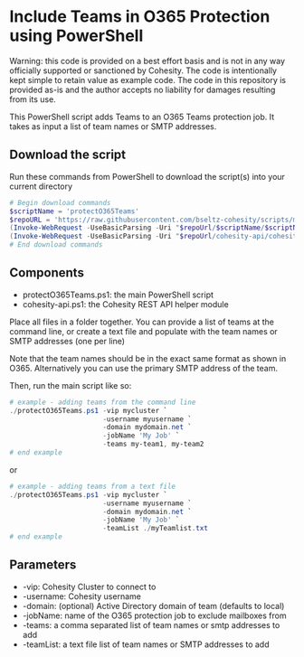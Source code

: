 # Include Teams in O365 Protection using PowerShell

Warning: this code is provided on a best effort basis and is not in any way officially supported or sanctioned by Cohesity. The code is intentionally kept simple to retain value as example code. The code in this repository is provided as-is and the author accepts no liability for damages resulting from its use.

This PowerShell script adds Teams to an O365 Teams protection job. It takes as input a list of team names or SMTP addresses.

## Download the script

Run these commands from PowerShell to download the script(s) into your current directory

```powershell
# Begin download commands
$scriptName = 'protectO365Teams'
$repoURL = 'https://raw.githubusercontent.com/bseltz-cohesity/scripts/master/powershell'
(Invoke-WebRequest -UseBasicParsing -Uri "$repoUrl/$scriptName/$scriptName.ps1").content | Out-File "$scriptName.ps1"; (Get-Content "$scriptName.ps1") | Set-Content "$scriptName.ps1"
(Invoke-WebRequest -UseBasicParsing -Uri "$repoUrl/cohesity-api/cohesity-api.ps1").content | Out-File cohesity-api.ps1; (Get-Content cohesity-api.ps1) | Set-Content cohesity-api.ps1
# End download commands
```

## Components

* protectO365Teams.ps1: the main PowerShell script
* cohesity-api.ps1: the Cohesity REST API helper module

Place all files in a folder together. You can provide a list of teams at the command line, or create a text file and populate with the team names or SMTP addresses (one per line)

Note that the team names should be in the exact same format as shown in O365. Alternatively you can use the primary SMTP address of the team.

Then, run the main script like so:

```powershell
# example - adding teams from the command line
./protectO365Teams.ps1 -vip mycluster `
                       -username myusername `
                       -domain mydomain.net `
                       -jobName 'My Job' `
                       -teams my-team1, my-team2
# end example
```

or

```powershell
# example - adding teams from a text file
./protectO365Teams.ps1 -vip mycluster `
                       -username myusername `
                       -domain mydomain.net `
                       -jobName 'My Job' `
                       -teamList ./myTeamlist.txt
# end example
```

## Parameters

* -vip: Cohesity Cluster to connect to
* -username: Cohesity username
* -domain: (optional) Active Directory domain of team (defaults to local)
* -jobName: name of the O365 protection job to exclude mailboxes from
* -teams: a comma separated list of team names or smtp addresses to add
* -teamList: a text file list of team names or SMTP addresses to add
